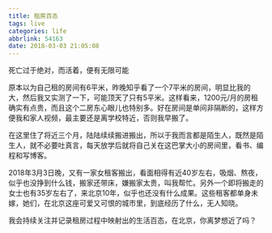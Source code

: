 ```yaml
---
title: 租房百态
tags: live
categories: life
abbrlink: 54163
date: 2018-03-03 21:05:08
---
```


死亡过于绝对，而活着，便有无限可能
 <!--more-->

原本以为自己租的房间有6平米，昨晚知乎看了一个7平米的房间，明显比我的大，然后我又实测了一下，可能顶天了只有5平米。这样看来，1200元/月的房租确实有点贵，而且这个二房东心眼儿也特别多。好在房间是单间非隔断的，这样方便我和家人视频，最主要还是离学校特近，否则我早搬了。

在这里住了将近三个月，陆陆续续搬进搬出，所以于我而言都是陌生人，既然是陌生人，就不必要吐真言，每天放学后就将自己关在这巴掌大小的房间里，看书、编程和写博客。

2018年3月3日晚，又有一家女租客搬出，看面相得有近40岁左右，吸烟、熬夜，似乎也没挣到什么钱，搬家还带床，嫌搬家太贵，叫我帮忙。另外一个即将搬走的女士也有35岁左右了，来北京10年，似乎也还没有什么成果。这些租客都单身未嫁，她们，在北京这座可爱又可恨的城市里，到底经历了什么，无人知晓。

我会持续关注并记录租房过程中映射出的生活百态，在北京，你离梦想近了吗？